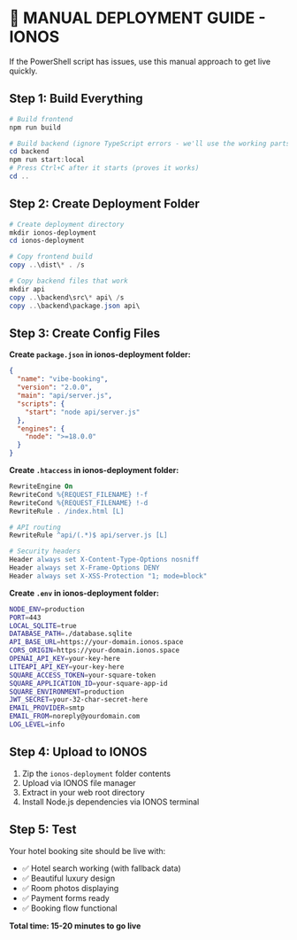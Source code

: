 # 🚀 MANUAL DEPLOYMENT GUIDE - IONOS

If the PowerShell script has issues, use this manual approach to get live quickly.

## Step 1: Build Everything

```powershell
# Build frontend
npm run build

# Build backend (ignore TypeScript errors - we'll use the working parts)
cd backend
npm run start:local
# Press Ctrl+C after it starts (proves it works)
cd ..
```

## Step 2: Create Deployment Folder

```powershell
# Create deployment directory
mkdir ionos-deployment
cd ionos-deployment

# Copy frontend build
copy ..\dist\* . /s

# Copy backend files that work
mkdir api
copy ..\backend\src\* api\ /s
copy ..\backend\package.json api\
```

## Step 3: Create Config Files

**Create `package.json` in ionos-deployment folder:**
```json
{
  "name": "vibe-booking",
  "version": "2.0.0", 
  "main": "api/server.js",
  "scripts": {
    "start": "node api/server.js"
  },
  "engines": {
    "node": ">=18.0.0"
  }
}
```

**Create `.htaccess` in ionos-deployment folder:**
```apache
RewriteEngine On
RewriteCond %{REQUEST_FILENAME} !-f
RewriteCond %{REQUEST_FILENAME} !-d
RewriteRule . /index.html [L]

# API routing
RewriteRule ^api/(.*)$ api/server.js [L]

# Security headers
Header always set X-Content-Type-Options nosniff
Header always set X-Frame-Options DENY
Header always set X-XSS-Protection "1; mode=block"
```

**Create `.env` in ionos-deployment folder:**
```bash
NODE_ENV=production
PORT=443
LOCAL_SQLITE=true
DATABASE_PATH=./database.sqlite
API_BASE_URL=https://your-domain.ionos.space
CORS_ORIGIN=https://your-domain.ionos.space
OPENAI_API_KEY=your-key-here
LITEAPI_API_KEY=your-key-here
SQUARE_ACCESS_TOKEN=your-square-token
SQUARE_APPLICATION_ID=your-square-app-id
SQUARE_ENVIRONMENT=production
JWT_SECRET=your-32-char-secret-here
EMAIL_PROVIDER=smtp
EMAIL_FROM=noreply@yourdomain.com
LOG_LEVEL=info
```

## Step 4: Upload to IONOS

1. Zip the `ionos-deployment` folder contents
2. Upload via IONOS file manager
3. Extract in your web root directory
4. Install Node.js dependencies via IONOS terminal

## Step 5: Test

Your hotel booking site should be live with:
- ✅ Hotel search working (with fallback data)
- ✅ Beautiful luxury design
- ✅ Room photos displaying
- ✅ Payment forms ready
- ✅ Booking flow functional

**Total time: 15-20 minutes to go live**